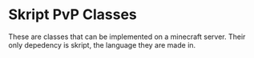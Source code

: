 # Skript PvP Classes
 These are classes that can be implemented on a minecraft server. Their only depedency is skript, the language they are made in. 
